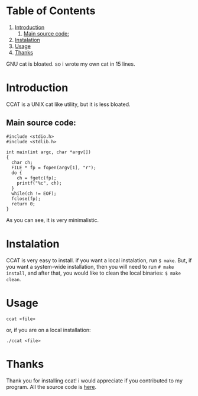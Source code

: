 
# Table of Contents

1.  [Introduction](#orgc83ef91)
    1.  [Main source code:](#org6282bef)
2.  [Instalation](#org7273ec0)
3.  [Usage](#orgc5827f4)
4.  [Thanks](#orgba9f19c)

GNU cat is bloated. so i wrote my own cat in 15 lines.


<a id="orgc83ef91"></a>

# Introduction

CCAT is a UNIX cat like utility, but it is less bloated. 


<a id="org6282bef"></a>

## Main source code:

    #include <stdio.h>
    #include <stdlib.h>
    
    int main(int argc, char *argv[])
    {
      char ch;
      FILE * fp = fopen(argv[1], "r");
      do {
    	ch = fgetc(fp);
    	printf("%c", ch);
      }
      while(ch != EOF);
      fclose(fp);
      return 0;
    }

As you can see, it is very minimalistic.


<a id="org7273ec0"></a>

# Instalation

CCAT is very easy to install. if you want a local instalation, run `$ make`. But, if you want a system-wide installation, then you will need to run `# make install`, and after that, you would like to clean the local binaries: `$ make clean`.


<a id="orgc5827f4"></a>

# Usage

`ccat <file>`

or, if you are on a local installation:

`./ccat <file>`


<a id="orgba9f19c"></a>

# Thanks

Thank you for installing ccat! i would appreciate if you contributed to my program. All the source code is [here](https://github.com/DoutorJP/ccat).

